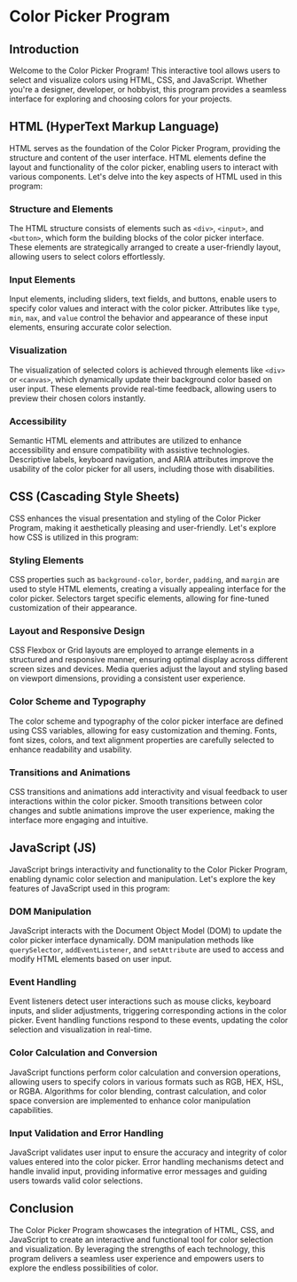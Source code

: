 # Color Picker Program

## Introduction
Welcome to the Color Picker Program! This interactive tool allows users to select and visualize colors using HTML, CSS, and JavaScript. Whether you're a designer, developer, or hobbyist, this program provides a seamless interface for exploring and choosing colors for your projects.

## HTML (HyperText Markup Language)
HTML serves as the foundation of the Color Picker Program, providing the structure and content of the user interface. HTML elements define the layout and functionality of the color picker, enabling users to interact with various components. Let's delve into the key aspects of HTML used in this program:

### Structure and Elements
The HTML structure consists of elements such as `<div>`, `<input>`, and `<button>`, which form the building blocks of the color picker interface. These elements are strategically arranged to create a user-friendly layout, allowing users to select colors effortlessly.

### Input Elements
Input elements, including sliders, text fields, and buttons, enable users to specify color values and interact with the color picker. Attributes like `type`, `min`, `max`, and `value` control the behavior and appearance of these input elements, ensuring accurate color selection.

### Visualization
The visualization of selected colors is achieved through elements like `<div>` or `<canvas>`, which dynamically update their background color based on user input. These elements provide real-time feedback, allowing users to preview their chosen colors instantly.

### Accessibility
Semantic HTML elements and attributes are utilized to enhance accessibility and ensure compatibility with assistive technologies. Descriptive labels, keyboard navigation, and ARIA attributes improve the usability of the color picker for all users, including those with disabilities.

## CSS (Cascading Style Sheets)
CSS enhances the visual presentation and styling of the Color Picker Program, making it aesthetically pleasing and user-friendly. Let's explore how CSS is utilized in this program:

### Styling Elements
CSS properties such as `background-color`, `border`, `padding`, and `margin` are used to style HTML elements, creating a visually appealing interface for the color picker. Selectors target specific elements, allowing for fine-tuned customization of their appearance.

### Layout and Responsive Design
CSS Flexbox or Grid layouts are employed to arrange elements in a structured and responsive manner, ensuring optimal display across different screen sizes and devices. Media queries adjust the layout and styling based on viewport dimensions, providing a consistent user experience.

### Color Scheme and Typography
The color scheme and typography of the color picker interface are defined using CSS variables, allowing for easy customization and theming. Fonts, font sizes, colors, and text alignment properties are carefully selected to enhance readability and usability.

### Transitions and Animations
CSS transitions and animations add interactivity and visual feedback to user interactions within the color picker. Smooth transitions between color changes and subtle animations improve the user experience, making the interface more engaging and intuitive.

## JavaScript (JS)
JavaScript brings interactivity and functionality to the Color Picker Program, enabling dynamic color selection and manipulation. Let's explore the key features of JavaScript used in this program:

### DOM Manipulation
JavaScript interacts with the Document Object Model (DOM) to update the color picker interface dynamically. DOM manipulation methods like `querySelector`, `addEventListener`, and `setAttribute` are used to access and modify HTML elements based on user input.

### Event Handling
Event listeners detect user interactions such as mouse clicks, keyboard inputs, and slider adjustments, triggering corresponding actions in the color picker. Event handling functions respond to these events, updating the color selection and visualization in real-time.

### Color Calculation and Conversion
JavaScript functions perform color calculation and conversion operations, allowing users to specify colors in various formats such as RGB, HEX, HSL, or RGBA. Algorithms for color blending, contrast calculation, and color space conversion are implemented to enhance color manipulation capabilities.

### Input Validation and Error Handling
JavaScript validates user input to ensure the accuracy and integrity of color values entered into the color picker. Error handling mechanisms detect and handle invalid input, providing informative error messages and guiding users towards valid color selections.

## Conclusion
The Color Picker Program showcases the integration of HTML, CSS, and JavaScript to create an interactive and functional tool for color selection and visualization. By leveraging the strengths of each technology, this program delivers a seamless user experience and empowers users to explore the endless possibilities of color.

